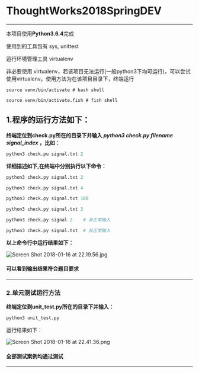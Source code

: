 # ThoughtWorks2018SpringDEV


---
本项目使用**Python3.6.4**完成

使用到的工具包有 sys, unittest

运行环境管理工具 virtualenv

非必要使用 virtualenv，若该项目无法运行(一般python3下均可运行)，可以尝试使用virtualenv。使用方法为在该项目目录下，终端运行

```python3
source venv/bin/activate # bash shell

source venv/bin/activate.fish # fish shell

```

## 1.程序的运行方法如下：
**终端定位到check.py所在的目录下并输入 *python3 check.py filename signal_index* ，比如：**
```python
python3 check.pu signal.txt 2
```


**详细描述如下,在终端中分别执行以下命令：**

```python
python3 check.py signal.txt 2

python3 check.py signal.txt 4

python3 check.py signal.txt 100

python3 check.py signal.txt 3

python3 check.py signal 2    # 非正常输入

python3 check.py signal.txt  # 非正常输入

```

**以上命令行中运行结果如下：**

![Screen Shot 2018-01-16 at 22.19.56.jpg](http://upload-images.jianshu.io/upload_images/2952111-e89d2da94a0e50d7.jpg?imageMogr2/auto-orient/strip%7CimageView2/2/w/1240)


#### 可以看到输出结果符合题目要求 ####

---

### 2.单元测试运行方法

**终端定位到unit_test.py所在的目录下并输入：**
```python
python3 unit_test.py
```
运行结果如下：

![Screen Shot 2018-01-16 at 22.41.36.png](http://upload-images.jianshu.io/upload_images/2952111-d6a8538150835484.png?imageMogr2/auto-orient/strip%7CimageView2/2/w/1240)

#### 全部测试案例均通过测试

---
